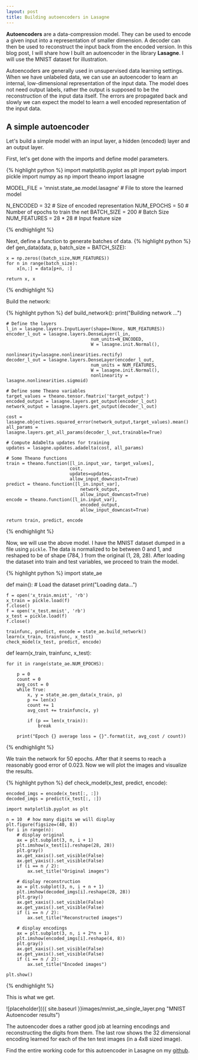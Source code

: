 ```yaml
---
layout: post
title: Building autoencoders in Lasagne
---
```



<div class="message">
	<strong>Autoencoders</strong> are a data-compression model. They can be used to encode a given input into a representation of smaller dimension. A decoder can then be used to reconstruct the input back from the encoded version. In this blog post, I will share how I built an autoencoder in the library <strong>Lasagne</strong>. I will use the MNIST dataset for illustration.
</div>

Autoencoders are generally used in unsupervised data learning settings. When we have unlabeled data, we can use an autoencoder to learn an internal, low-dimensional representation of the input data. The model does not need output labels, rather the output is supposed to be the reconstruction of the input data itself. The errors are propagated back and slowly we can expect the model to learn a well encoded representation of the input data.

<h2>A simple autoencoder</h2>
Let's build a simple model with an input layer, a hidden (encoded) layer and an output layer.

First, let's get done with the imports and define model parameters.

{% highlight python %}
import matplotlib.pyplot as plt 
import pylab
import pickle
import numpy as np
import theano
import lasagne

MODEL_FILE = 'mnist.state_ae.model.lasagne'	# File to store the learned model

N_ENCODED = 32	# Size of encoded representation
NUM_EPOCHS = 50	# Number of epochs to train the net
BATCH_SIZE = 200 	# Batch Size
NUM_FEATURES = 28 * 28	# Input feature size

{% endhighlight %}

Next, define a function to generate batches of data.
{% highlight python %}
def gen_data(data, p, batch_size = BATCH_SIZE):

    x = np.zeros((batch_size,NUM_FEATURES))
    for n in range(batch_size):
        x[n,:] = data[p+n, :]

    return x, x
{% endhighlight %}

Build the network:

{% highlight python %}
def build_network():
    print("Building network ...")
       
	# Define the layers 
    l_in = lasagne.layers.InputLayer(shape=(None, NUM_FEATURES))
    encoder_l_out = lasagne.layers.DenseLayer(l_in,
									num_units=N_ENCODED,
									W = lasagne.init.Normal(),
									nonlinearity=lasagne.nonlinearities.rectify)
    decoder_l_out = lasagne.layers.DenseLayer(encoder_l_out,
									num_units = NUM_FEATURES,
									W = lasagne.init.Normal(),
									nonlinearity = lasagne.nonlinearities.sigmoid)
    
	# Define some Theano variables
    target_values = theano.tensor.fmatrix('target_output')
    encoded_output = lasagne.layers.get_output(encoder_l_out)
    network_output = lasagne.layers.get_output(decoder_l_out)
    
    cost = lasagne.objectives.squared_error(network_output,target_values).mean()
    all_params = lasagne.layers.get_all_params(decoder_l_out,trainable=True)
    
    # Compute AdaDelta updates for training
    updates = lasagne.updates.adadelta(cost, all_params)
    
    # Some Theano functions 
    train = theano.function([l_in.input_var, target_values],
							cost,
							updates=updates,
							allow_input_downcast=True)
    predict = theano.function([l_in.input_var],
								network_output,
								allow_input_downcast=True)
    encode = theano.function([l_in.input_var],
								encoded_output,
								allow_input_downcast=True)

    return train, predict, encode

{% endhighlight %}

Now, we will use the above model. I have the MNIST dataset dumped in a file using `pickle`. 
The data is normalized to be between 0 and 1, and reshaped to be of shape (784, ) from the original (1, 28, 28).
After loading the dataset into train and test variables, we proceed to train the model.

{% highlight python %}
import state_ae

def main():
    # Load the dataset
    print("Loading data...")

    f = open('x_train.mnist', 'rb')
    x_train = pickle.load(f)
    f.close()
    f = open('x_test.mnist', 'rb')
    x_test = pickle.load(f)
    f.close()

    trainfunc, predict, encode = state_ae.build_network()
    learn(x_train, trainfunc, x_test)
    check_model(x_test, predict, encode)

def learn(x_train, trainfunc, x_test):

    for it in range(state_ae.NUM_EPOCHS):

        p = 0 
        count = 0 
        avg_cost = 0 
        while True:
            x, y = state_ae.gen_data(x_train, p)
            p += len(x)
            count += 1
            avg_cost += trainfunc(x, y)

            if (p == len(x_train)):
                break

        print("Epoch {} average loss = {}".format(it, avg_cost / count))

{% endhighlight %}

We train the network for 50 epochs. After that it seems to reach a reasonably good error of 0.023.
Now we will plot the images and visualize the results.

{% highlight python %}
def check_model(x_test, predict, encode):

    encoded_imgs = encode(x_test[:, :])
    decoded_imgs = predict(x_test[:, :])

    import matplotlib.pyplot as plt

    n = 10  # how many digits we will display
    plt.figure(figsize=(40, 8))
    for i in range(n):
        # display original
        ax = plt.subplot(3, n, i + 1)
        plt.imshow(x_test[i].reshape(28, 28))
        plt.gray()
        ax.get_xaxis().set_visible(False)
        ax.get_yaxis().set_visible(False)
        if (i == n / 2):
            ax.set_title("Original images")

        # display reconstruction
        ax = plt.subplot(3, n, i + n + 1)
        plt.imshow(decoded_imgs[i].reshape(28, 28))
        plt.gray()
        ax.get_xaxis().set_visible(False)
        ax.get_yaxis().set_visible(False)
        if (i == n / 2):
            ax.set_title("Reconstructed images")

        # display encodings
        ax = plt.subplot(3, n, i + 2*n + 1)
        plt.imshow(encoded_imgs[i].reshape(4, 8))
        plt.gray()
        ax.get_xaxis().set_visible(False)
        ax.get_yaxis().set_visible(False)
        if (i == n / 2):
            ax.set_title("Encoded images")

    plt.show()
{% endhighlight %}

This is what we get.

![placeholder]({{ site.baseurl }}images/mnist_ae_single_layer.png "MNIST Autoencoder results")

The autoencoder does a rather good job at learning encodings and reconstructing the digits from them. The last row shows the 32 dimensional encoding learned for each of the ten test images (in a 4x8 sized image).

Find the entire working code for this autoencoder in Lasagne on my [github](https://github.com/goelhardik).
